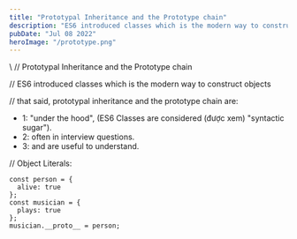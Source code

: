 ```yaml
---
title: "Prototypal Inheritance and the Prototype chain"
description: "ES6 introduced classes which is the modern way to construct objects"
pubDate: "Jul 08 2022"
heroImage: "/prototype.png"
---
```


\ // Prototypal Inheritance and the Prototype chain

// ES6 introduced classes which is the modern way to construct objects

// that said, prototypal inheritance and the prototype chain are:

- 1: "under the hood", (ES6 Classes are considered (được xem) "syntactic sugar").
- 2: often in interview questions.
- 3: and are useful to understand.

// Object Literals:

```
const person = {
  alive: true
};
const musician = {
  plays: true
};
musician.__proto__ = person;

```
